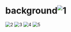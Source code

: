 # background![1](https://user-images.githubusercontent.com/89694441/146323310-61a398d3-7611-45c9-a332-42f88a4f861b.png)
![2](https://user-images.githubusercontent.com/89694441/146323325-79060786-3606-40f3-8c45-23db721d34c1.png)
![3](https://user-images.githubusercontent.com/89694441/146323328-671873cc-d258-489a-95ea-0d99d5e9b614.png)
![4](https://user-images.githubusercontent.com/89694441/146323333-a12ce60d-c5a3-4229-8591-223737c5bd89.png)
![5](https://user-images.githubusercontent.com/89694441/146323334-37e90502-b078-4b28-ab6f-eab8083ab0cb.png)
